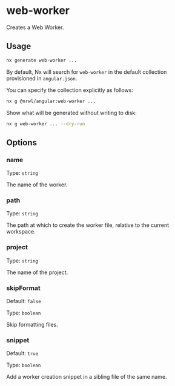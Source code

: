 # web-worker

Creates a Web Worker.

## Usage

```bash
nx generate web-worker ...
```

By default, Nx will search for `web-worker` in the default collection provisioned in `angular.json`.

You can specify the collection explicitly as follows:

```bash
nx g @nrwl/angular:web-worker ...
```

Show what will be generated without writing to disk:

```bash
nx g web-worker ... --dry-run
```

## Options

### name

Type: `string`

The name of the worker.

### path

Type: `string`

The path at which to create the worker file, relative to the current workspace.

### project

Type: `string`

The name of the project.

### skipFormat

Default: `false`

Type: `boolean`

Skip formatting files.

### snippet

Default: `true`

Type: `boolean`

Add a worker creation snippet in a sibling file of the same name.
